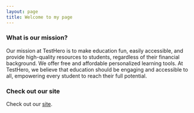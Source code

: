 ```yaml
---
layout: page
title: Welcome to my page
---
```


### What is our mission?

Our mission at TestHero is to make education fun, easily accessible, and provide high-quality resources to students, regardless of their financial background. We offer free and affordable personalized learning tools. At TestHero, we believe that education should be engaging and accessible to all, empowering every student to reach their full potential.

### Check out our site

Check out our [site](https://dev.d26fduihavleia.amplifyapp.com/).

